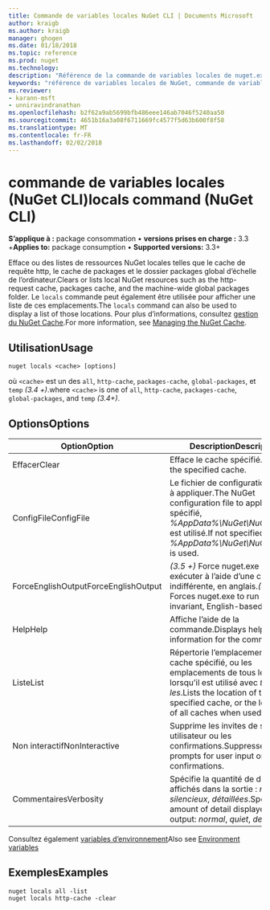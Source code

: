 ```yaml
---
title: Commande de variables locales NuGet CLI | Documents Microsoft
author: kraigb
ms.author: kraigb
manager: ghogen
ms.date: 01/18/2018
ms.topic: reference
ms.prod: nuget
ms.technology: 
description: "Référence de la commande de variables locales de nuget.exe"
keywords: "référence de variables locales de NuGet, commande de variables locales"
ms.reviewer:
- karann-msft
- unniravindranathan
ms.openlocfilehash: b2f62a9ab5699bfb486eee146ab7046f5240aa50
ms.sourcegitcommit: 4651b16a3a08f6711669fc4577f5d63b600f8f58
ms.translationtype: MT
ms.contentlocale: fr-FR
ms.lasthandoff: 02/02/2018
---
```

# <a name="locals-command-nuget-cli"></a><span data-ttu-id="4e6c8-104">commande de variables locales (NuGet CLI)</span><span class="sxs-lookup"><span data-stu-id="4e6c8-104">locals command (NuGet CLI)</span></span>

<span data-ttu-id="4e6c8-105">**S’applique à :** package consommation &bullet; **versions prises en charge :** 3.3 +</span><span class="sxs-lookup"><span data-stu-id="4e6c8-105">**Applies to:** package consumption &bullet; **Supported versions:** 3.3+</span></span>

<span data-ttu-id="4e6c8-106">Efface ou des listes de ressources NuGet locales telles que le cache de requête http, le cache de packages et le dossier packages global d’échelle de l’ordinateur.</span><span class="sxs-lookup"><span data-stu-id="4e6c8-106">Clears or lists local NuGet resources such as the http-request cache, packages cache, and the machine-wide global packages folder.</span></span> <span data-ttu-id="4e6c8-107">Le `locals` commande peut également être utilisée pour afficher une liste de ces emplacements.</span><span class="sxs-lookup"><span data-stu-id="4e6c8-107">The `locals` command can also be used to display a list of those locations.</span></span> <span data-ttu-id="4e6c8-108">Pour plus d’informations, consultez [gestion du NuGet Cache](../consume-packages/managing-the-nuget-cache.md).</span><span class="sxs-lookup"><span data-stu-id="4e6c8-108">For more information, see [Managing the NuGet Cache](../consume-packages/managing-the-nuget-cache.md).</span></span>

## <a name="usage"></a><span data-ttu-id="4e6c8-109">Utilisation</span><span class="sxs-lookup"><span data-stu-id="4e6c8-109">Usage</span></span>

```cli
nuget locals <cache> [options]
```

<span data-ttu-id="4e6c8-110">où `<cache>` est un des `all`, `http-cache`, `packages-cache`, `global-packages`, et `temp` *(3.4 +)*.</span><span class="sxs-lookup"><span data-stu-id="4e6c8-110">where `<cache>` is one of `all`, `http-cache`, `packages-cache`, `global-packages`, and `temp` *(3.4+)*.</span></span>

## <a name="options"></a><span data-ttu-id="4e6c8-111">Options</span><span class="sxs-lookup"><span data-stu-id="4e6c8-111">Options</span></span>

| <span data-ttu-id="4e6c8-112">Option</span><span class="sxs-lookup"><span data-stu-id="4e6c8-112">Option</span></span> | <span data-ttu-id="4e6c8-113">Description</span><span class="sxs-lookup"><span data-stu-id="4e6c8-113">Description</span></span> |
| --- | --- |
| <span data-ttu-id="4e6c8-114">Effacer</span><span class="sxs-lookup"><span data-stu-id="4e6c8-114">Clear</span></span> | <span data-ttu-id="4e6c8-115">Efface le cache spécifié.</span><span class="sxs-lookup"><span data-stu-id="4e6c8-115">Clears the specified cache.</span></span> |
| <span data-ttu-id="4e6c8-116">ConfigFile</span><span class="sxs-lookup"><span data-stu-id="4e6c8-116">ConfigFile</span></span> | <span data-ttu-id="4e6c8-117">Le fichier de configuration NuGet à appliquer.</span><span class="sxs-lookup"><span data-stu-id="4e6c8-117">The NuGet configuration file to apply.</span></span> <span data-ttu-id="4e6c8-118">Si non spécifié, *%AppData%\NuGet\NuGet.Config* est utilisé.</span><span class="sxs-lookup"><span data-stu-id="4e6c8-118">If not specified, *%AppData%\NuGet\NuGet.Config* is used.</span></span> |
| <span data-ttu-id="4e6c8-119">ForceEnglishOutput</span><span class="sxs-lookup"><span data-stu-id="4e6c8-119">ForceEnglishOutput</span></span> | <span data-ttu-id="4e6c8-120">*(3.5 +)*  Force nuget.exe pour exécuter à l’aide d’une culture dite indifférente, en anglais.</span><span class="sxs-lookup"><span data-stu-id="4e6c8-120">*(3.5+)* Forces nuget.exe to run using an invariant, English-based culture.</span></span> |
| <span data-ttu-id="4e6c8-121">Help</span><span class="sxs-lookup"><span data-stu-id="4e6c8-121">Help</span></span> | <span data-ttu-id="4e6c8-122">Affiche l’aide de la commande.</span><span class="sxs-lookup"><span data-stu-id="4e6c8-122">Displays help information for the command.</span></span> |
| <span data-ttu-id="4e6c8-123">Liste</span><span class="sxs-lookup"><span data-stu-id="4e6c8-123">List</span></span> | <span data-ttu-id="4e6c8-124">Répertorie l’emplacement du cache spécifié, ou les emplacements de tous les caches lorsqu’il est utilisé avec *tous les*.</span><span class="sxs-lookup"><span data-stu-id="4e6c8-124">Lists the location of the specified cache, or the locations of all caches when used with *all*.</span></span> |
| <span data-ttu-id="4e6c8-125">Non interactif</span><span class="sxs-lookup"><span data-stu-id="4e6c8-125">NonInteractive</span></span> | <span data-ttu-id="4e6c8-126">Supprime les invites de saisie utilisateur ou les confirmations.</span><span class="sxs-lookup"><span data-stu-id="4e6c8-126">Suppresses prompts for user input or confirmations.</span></span> |
| <span data-ttu-id="4e6c8-127">Commentaires</span><span class="sxs-lookup"><span data-stu-id="4e6c8-127">Verbosity</span></span> | <span data-ttu-id="4e6c8-128">Spécifie la quantité de détails affichés dans la sortie : *normal*, *silencieux*, *détaillées*.</span><span class="sxs-lookup"><span data-stu-id="4e6c8-128">Specifies the amount of detail displayed in the output: *normal*, *quiet*, *detailed*.</span></span> |

<span data-ttu-id="4e6c8-129">Consultez également [variables d’environnement](cli-ref-environment-variables.md)</span><span class="sxs-lookup"><span data-stu-id="4e6c8-129">Also see [Environment variables](cli-ref-environment-variables.md)</span></span>

## <a name="examples"></a><span data-ttu-id="4e6c8-130">Exemples</span><span class="sxs-lookup"><span data-stu-id="4e6c8-130">Examples</span></span>

```cli
nuget locals all -list
nuget locals http-cache -clear
```
